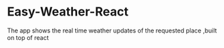 # Easy-Weather-React
The app shows the real time weather updates of the requested place ,built on top of react 

